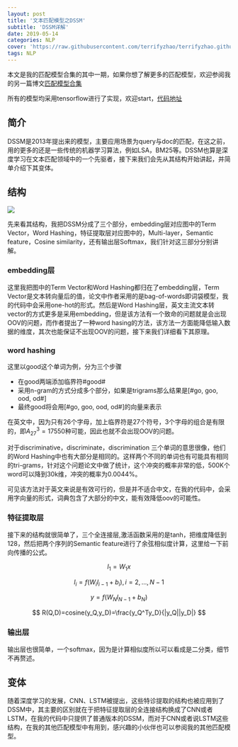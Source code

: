 ```yaml
---
layout: post
title: '文本匹配模型之DSSM'
subtitle: 'DSSM详解'
date: 2019-05-14
categories: NLP
cover: 'https://raw.githubusercontent.com/terrifyzhao/terrifyzhao.github.io/master/assets/img/2019-05-13-%E6%96%87%E6%9C%AC%E5%8C%B9%E9%85%8D%E6%A8%A1%E5%9E%8B%E4%B9%8BABCNN/cover.jpg'
tags: NLP
---
```


本文是我的匹配模型合集的其中一期，如果你想了解更多的匹配模型，欢迎参阅我的另一篇博文[匹配模型合集](https://terrifyzhao.github.io/2019/05/13/%E6%96%87%E6%9C%AC%E5%8C%B9%E9%85%8D%E6%A8%A1%E5%9E%8B%E5%90%88%E9%9B%86.html)

所有的模型均采用tensorflow进行了实现，欢迎start，[代码地址](https://github.com/terrifyzhao/text_matching)

## **简介**

DSSM是2013年提出来的模型，主要应用场景为query与doc的匹配，在这之前，用的更多的还是一些传统的机器学习算法，例如LSA，BM25等。DSSM也算是深度学习在文本匹配领域中的一个先驱者，接下来我们会先从其结构开始讲起，并简单介绍下其变体。

## **结构**

![](https://raw.githubusercontent.com/terrifyzhao/terrifyzhao.github.io/master/assets/img/2019-05-14-%E6%96%87%E6%9C%AC%E5%8C%B9%E9%85%8D%E6%A8%A1%E5%9E%8B%E4%B9%8BDSSM/pic1.png)

先来看其结构，我把DSSM分成了三个部分，embedding层对应图中的Term Vector，Word Hashing，特征提取层对应图中的，Multi-layer，Semantic feature，Cosine similarity，还有输出层Softmax，我们针对这三部分分别讲解。

### **embedding层**
这里我把图中的Term Vector和Word Hashing都归在了embedding层，Term Vector是文本转向量后的值，论文中作者采用的是bag-of-words即词袋模型，我的代码中会采用one-hot的形式。然后是Word Hashing层，英文主流文本转vector的方式更多是采用embedding，但是该方法有一个致命的问题就是会出现OOV的问题，而作者提出了一种word hasing的方法，该方法一方面能降低输入数据的维度，其次也能保证不出现OOV的问题，接下来我们详细看下其原理。

### **word hashing**
这里以good这个单词为例，分为三个步骤
+ 在good两端添加临界符#good#
+ 采用n-gram的方式分成多个部分，如果是trigrams那么结果是[#go, goo, ood, od#]
+ 最终good将会用[#go, goo, ood, od#]的向量来表示

在英文中，因为只有26个字母，加上临界符是27个符号，3个字母的组合是有限的，即$A_{27}^3=17550$种可能，因此也就不会出现OOV的问题。

对于discriminative，discriminate，discrimination 三个单词的意思很像，他们的Word Hashing中也有大部分是相同的。这样两个不同的单词也有可能具有相同的tri-grams，针对这个问题论文中做了统计，这个冲突的概率非常的低，500K个word可以降到30k维，冲突的概率为0.0044%。

可见该方法对于英文来说是有效可行的，但是并不适合中文，在我的代码中，会采用字向量的形式，词典包含了大部分的中文，能有效降低oov的可能性。

### **特征提取层**
接下来的结构就很简单了，三个全连接层,激活函数采用的是tanh，把维度降低到128，然后把两个序列的Semantic feature进行了余弦相似度计算，这里给一下前向传播的公式。

$$
l_1 = W_1x
$$

$$
l_i = f(W_il_{i-1}+b_i),i=2,...,N-1
$$

$$
y=f(W_Nl_{N-1}+b_N)
$$

$$
R(Q,D)=cosine(y_Q,y_D)=\frac{y_Q^Ty_D}{|y_Q||y_D|}
$$


### **输出层**
输出层也很简单，一个softmax，因为是计算相似度所以可以看成是二分类，细节不再赘述。


## **变体**
随着深度学习的发展，CNN、LSTM被提出，这些特诊提取的结构也被应用到了DSSM中，其主要的区别就在于把特征提取层的全连接结构换成了CNN或者LSTM，在我的代码中只提供了普通版本的DSSM，而对于CNN或者说LSTM这些结构，在我的其他匹配模型中有用到，感兴趣的小伙伴也可以参阅我的其他匹配模型。

